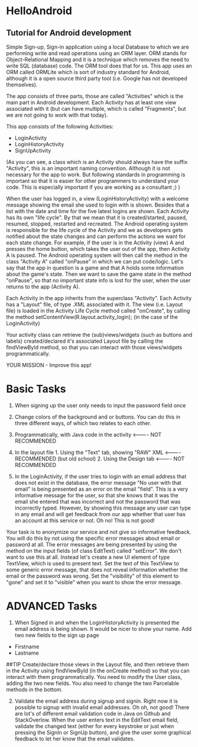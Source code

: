 # HelloAndroid 
## Tutorial for Android development

Simple Sign-up, Sign-in application using a local Database to which we are performing write and read operations using an ORM layer. ORM stands for Object-Relational Mapping and it is a technique which removes the need to write SQL (database) code. The ORM tool does that for us. This app uses an ORM called ORMLite which is sort of industry standard for Android, although it is a open source third party tool (i.e. Google has not developed themselves).

The app consists of three parts, those are called "Activities" which is the main part in Android development. Each Activity has at least one view associated with it (but can have multiple, which is called "Fragments", but we are not going to work with that today).

This app consists of the following Activities:
* LoginActivity
* LoginHistoryActivity
* SignUpActivity

(As you can see, a class which is an Activity should always have the suffix "Activity", this is an important naming convention. Although it is not necessary for the app to work. But following standards in programming is important so that it is easier for other programmers to understand your code. This is especially important if you are working as a consultant ;) )

When the user has logged in, a view (LoginHistoryActivity) with a welcome message showing the email she used to login with is shown. Besides that a list with the date and time for the five latest logins are shown.
Each Activity has its own "life cycle". By that we mean that it is created/started, paused, resumed, stopped, restarted and recreated. The Android operating system is responsible for the life cycle of the Activity and we as developers gets notified about the state changes and can perform the actions we want for each state change. For example, if the user is in the Activity (view) A and presses the home button, which takes the user out of the app, then Activity A is paused. The Android operating system will then call the method in the class "Activity A" called "onPause" in which we can put code/logic.
Let's say that the app in question is a game and that A holds some information about the game's state. Then we want to save the game state in the method "onPause", so that no important state info is lost for the user, when the user returns to the app (Activity A).

Each Activity in the app inherits from the superclass "Activity". Each Activity has a "Layout" file, of type .XML associated with it. The view (i.e. Layout file) is loaded in the Activity Life Cycle method called "onCreate", by calling the method setContentView(R.layout.activity_login); (in the case of the LoginActivity)

Your activity class can retrieve the (sub)views/widgets (such as buttons and labels) created/declared it's associated Layout file by calling the findViewById method, so that you can interact with those views/widgets programmatically. 

YOUR MISSION - Improve this app!

# Basic Tasks
1. When signing up the user only needs to input the password field once
2. Change colors of the background and or buttons. You can do this in three different ways, of which two relates to each other.
  1. Programmatically, with Java code in the activity <---- NOT RECOMMENDED
  2. In the layout file
    1. Using the "Text" tab, showing "RAW" XML <---- RECOMMENDED (but old school)
    2. Using the Design tab <---- NOT RECOMMENDED 

3. In the LoginActivity, if the user tries to login with an email address that does not exist in the database, the error message "No user with that email" is being presented as an error on the email "field". This is a very informative message for the user, so that she knows that it was the email she entered that was incorrect and not the password that was incorrectly typed. However, by showing this message any user can type in any email and will get feedback from our app whether that user has an account at this service or not. Oh no! This is not good!

Your task is to anonymize our service and not give so informative feedback. You will do this by not using the specific error messages about email or password at all. The error messages are being presented by using the method on the input fields (of class EditText) called "setError". We don't want to use this at all. Instead let's create a new UI element of type TextView, which is used to present text. Set the text of this TextView to some generic error message, that does not reveal information whether the email or the password was wrong. Set the "visibility" of this element to "gone" and set it to "visible" when you want to show the error message.

# ADVANCED Tasks
1. When Signed in and when the LoginHistoryActivity is presented the email address is being shown. It would be nicer to show your name. Add two new fields to the sign up page
  * Firstname
  * Lastname

##TIP 
Create/declare those views in the Layout file, and then retrieve them in the Activity using findViewById (in the onCreate method) so that you can interact with them programmatically. You need to modify the User class, adding the two new fields. You also need to change the two Parcelable methods in the bottom.

2. Validate the email address during signup and signin. Right now it is possible to signup with invalid email addresses. Oh oh, not good! There are lot's of different email validation code in Java on Github and StackOverlow. When the user enters text in the EditText email field, validate the changed text (either for every keystroke or just when pressing the SignIn or SignUp button), and give the user some graphical feedback to let her know that the email validates.
